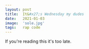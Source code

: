 ```yaml
---
layout: post
title:  It&#x27;s Wednesday my dudes
date:   2021-01-03
image:  'sole.jpg'
tags:   rap code 
---
```


If you&#x27;re reading this it&#x27;s too late.